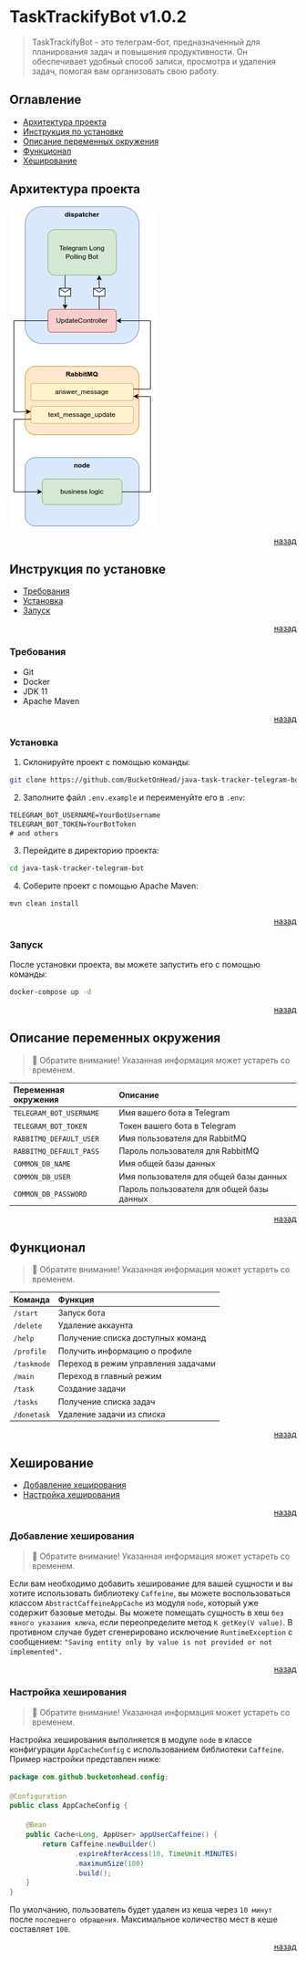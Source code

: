 # TaskTrackifyBot v1.0.2

> TaskTrackifyBot - это телеграм-бот, предназначенный
> для планирования задач и повышения продуктивности.
> Он обеспечивает удобный способ записи, просмотра
> и удаления задач, помогая вам организовать свою работу.

## Оглавление

- [Архитектура проекта](#архитектура-проекта)
- [Инструкция по установке](#инструкция-по-установке)
- [Описание переменных окружения](#описание-переменных-окружения)
- [Функционал](#функционал)
- [Хеширование](#хеширование)

## Архитектура проекта

![project_architecture.png](.readme/project_architecture.png)

<p align="right">
    <a href="#Оглавление">назад</a>
</p>

## Инструкция по установке

- [Требования](#требования)
- [Установка](#установка)
- [Запуск](#запуск)

<p align="right">
    <a href="#оглавление">назад</a>
</p>

### Требования

- Git
- Docker
- JDK 11
- Apache Maven

<p align="right">
    <a href="#инструкция-по-установке">назад</a>
</p>

### Установка

1. Склонируйте проект с помощью команды:

```bash
git clone https://github.com/BucketOnHead/java-task-tracker-telegram-bot
```

2. Заполните файл `.env.example` и переименуйте его в `.env`:

```dotenv
TELEGRAM_BOT_USERNAME=YourBotUsername
TELEGRAM_BOT_TOKEN=YourBotToken
# and others
```

3. Перейдите в директорию проекта:

```bash
cd java-task-tracker-telegram-bot
```

4. Соберите проект с помощью Apache Maven:

```bash
mvn clean install
```

<p align="right">
    <a href="#инструкция-по-установке">назад</a>
</p>

### Запуск

После установки проекта, вы можете запустить его с помощью команды:

```bash
docker-compose up -d
```

<p align="right">
    <a href="#инструкция-по-установке">назад</a>
</p>

## Описание переменных окружения

> 🔔 Обратите внимание!
> Указанная информация может устареть со временем.

| Переменная окружения    | Описание                                  |
|:------------------------|:------------------------------------------|
| `TELEGRAM_BOT_USERNAME` | Имя вашего бота в Telegram                |
| `TELEGRAM_BOT_TOKEN`    | Токен вашего бота в Telegram              |
| `RABBITMQ_DEFAULT_USER` | Имя пользователя для RabbitMQ             |
| `RABBITMQ_DEFAULT_PASS` | Пароль пользователя для RabbitMQ          |
| `COMMON_DB_NAME`        | Имя общей базы данных                     |
| `COMMON_DB_USER`        | Имя пользователя для общей базы данных    |
| `COMMON_DB_PASSWORD`    | Пароль пользователя для общей базы данных |

<p align="right">
    <a href="#оглавление">назад</a>
</p>

## Функционал

> 🔔 Обратите внимание!
> Указанная информация может устареть со временем.

| Команда     | Функция                             |
|:------------|:------------------------------------|
| `/start`    | Запуск бота                         |
| `/delete`   | Удаление аккаунта                   |
| `/help`     | Получение списка доступных команд   |
| `/profile`  | Получить информацию о профиле       |
| `/taskmode` | Переход в режим управления задачами |
| `/main`     | Переход в главный режим             |
| `/task`     | Создание задачи                     |
| `/tasks`    | Получение списка задач              |
| `/donetask` | Удаление задачи из списка           |

<p align="right">
    <a href="#оглавление">назад</a>
</p>

## Хеширование

- [Добавление хеширования](#добавление-хеширования)
- [Настройка хеширования](#настройка-хеширования)

<p align="right">
    <a href="#оглавление">назад</a>
</p>

### Добавление хеширования

> 🔔 Обратите внимание!
> Указанная информация может устареть со временем.

Если вам необходимо добавить хеширование для вашей сущности и вы хотите
использовать библиотеку `Caffeine`, вы можете воспользоваться классом
`AbstractCaffeineAppCache` из модуля `node`, который уже содержит базовые 
методы. Вы можете помещать сущность в хеш `без явного указания ключа`, если
переопределите метод `K getKey(V value)`. В противном случае будет сгенерировано 
исключение `RuntimeException` с сообщением:
`"Saving entity only by value is not provided or not implemented".`

<p align="right">
    <a href="#хеширование">назад</a>
</p>

### Настройка хеширования

> 🔔 Обратите внимание!
> Указанная информация может устареть со временем.

Настройка хеширования выполняется в модуле `node` 
в классе конфигурации `AppCacheConfig` с использованием 
библиотеки `Caffeine`. Пример настройки представлен ниже:

```java
package com.github.bucketonhead.config;

@Configuration
public class AppCacheConfig {

    @Bean
    public Cache<Long, AppUser> appUserCaffeine() {
        return Caffeine.newBuilder()
                .expireAfterAccess(10, TimeUnit.MINUTES)
                .maximumSize(100)
                .build();
    }
}
```

По умолчанию, пользователь будет удален из кеша 
через `10 минут` после `последнего обращения`. 
Максимальное количество мест в кеше составляет `100`.

<p align="right">
    <a href="#хеширование">назад</a>
</p>
